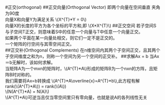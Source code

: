 <script type="text/javascript"
  src="http://cdn.mathjax.org/mathjax/latest/MathJax.js?config=TeX-AMS-MML_HTMLorMML">
</script>
#正交(orthogonal)
##正交向量(Orthogonal Vector)
即两个向量在空间垂直  夹角为90度  
向量X和向量Y为满足关系 \\(X^{T}*Y = 0\\)  
向量X的长度的平方为各个坐标的平方和,即 \\(X\*X^{T}\\)
##正交空间
若子空间S与子空间T正交，则意味着S中的任意一个向量与T中任意一个向量正交。  
如果两个平面在某一向量处相交，则它们一定不是正交的。  
一个矩阵的行空间与其零空间正交。  
##正交补(Orthogonal Complements)
在n维空间内其两个子空间正交，且其两个子空间维度之和为n，则称一个空间为另一个空间的正交补。
##求解Ax = b
当Ax＝b无解时，该如何求解。  
当矩阵A为一个mxn的矩阵时，\\(A^{T}*A\\)形成的矩阵B为一个nxn的方阵，且矩阵B时对称的。  
我们需要将Ax=b转换成 \\(A^{T}\*A\overline{x}=A^{T}\*b\\),此方程有解  
rank(\\(A^{T}\*A\\)) = rank(\\(A\\))  
\\(N(A^{T}\*A) = N(A)\\)  
\\(A^{T}\*A\\)可逆当且仅当零空间里只有零向量，也就是说A的各列线性无关
